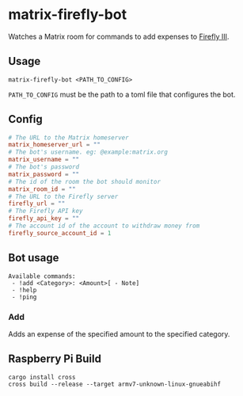 # matrix-firefly-bot

Watches a Matrix room for commands to add expenses to [Firefly III](https://www.firefly-iii.org).

## Usage

```shell
matrix-firefly-bot <PATH_TO_CONFIG>
```

`PATH_TO_CONFIG` must be the path to a toml file that configures the bot.

## Config

```toml
# The URL to the Matrix homeserver
matrix_homeserver_url = ""
# The bot's username. eg: @example:matrix.org
matrix_username = ""
# The bot's password
matrix_password = ""
# The id of the room the bot should monitor
matrix_room_id = ""
# The URL to the Firefly server
firefly_url = ""
# The Firefly API key
firefly_api_key = ""
# The account id of the account to withdraw money from
firefly_source_account_id = 1
```

## Bot usage

```
Available commands:
 - !add <Category>: <Amount>[ - Note]
 - !help
 - !ping
```

### Add

Adds an expense of the specified amount to the specified category.

## Raspberry Pi Build

```shell
cargo install cross
cross build --release --target armv7-unknown-linux-gnueabihf
```
